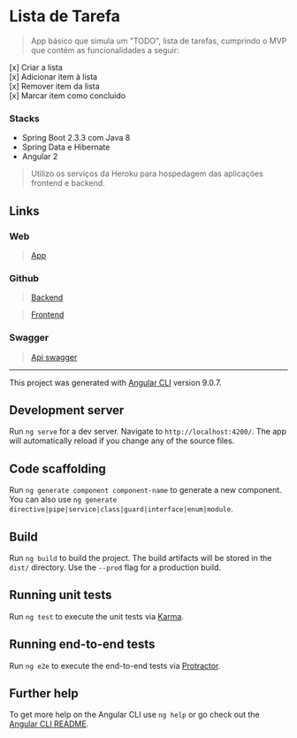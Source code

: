 # Lista de Tarefa
> App básico que simula um "TODO", lista de tarefas, cumprindo o MVP que contém as funcionalidades a seguir:

[x] Criar a lista  
[x] Adicionar item à lista  
[x] Remover item da lista  
[x] Marcar item como concluido  

### Stacks
- Spring Boot 2.3.3 com Java 8
- Spring Data e Hibernate
- Angular 2

> Utilizo os serviços da Heroku para hospedagem das aplicações frontend e backend.


## Links
### **Web**
> [App](https://app-lista-de-tarefas.herokuapp.com/) 

### **Github**
> [Backend](https://github.com/jrodrigo887/desafio-listadetarefas)    

> [Frontend](https://github.com/jrodrigo887/desafio-listadetarefas-front)

### **Swagger**
> [Api swagger](https://api-desafio-todolist.herokuapp.com/swagger-ui.html)



--------------------------

This project was generated with [Angular CLI](https://github.com/angular/angular-cli) version 9.0.7.

## Development server

Run `ng serve` for a dev server. Navigate to `http://localhost:4200/`. The app will automatically reload if you change any of the source files.

## Code scaffolding

Run `ng generate component component-name` to generate a new component. You can also use `ng generate directive|pipe|service|class|guard|interface|enum|module`.

## Build

Run `ng build` to build the project. The build artifacts will be stored in the `dist/` directory. Use the `--prod` flag for a production build.

## Running unit tests

Run `ng test` to execute the unit tests via [Karma](https://karma-runner.github.io).

## Running end-to-end tests

Run `ng e2e` to execute the end-to-end tests via [Protractor](http://www.protractortest.org/).

## Further help

To get more help on the Angular CLI use `ng help` or go check out the [Angular CLI README](https://github.com/angular/angular-cli/blob/master/README.md).
